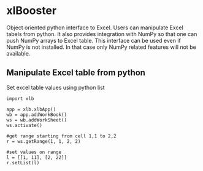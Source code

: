 xlBooster
==========

Object oriented python interface to Excel. Users can manipulate Excel tabels from python. It also provides integration with 
NumPy so that one can push NumPy arrays to Excel table. This interface can be used even if NumPy is not installed. In that
case only NumPy related features will not be available.

Manipulate Excel table from python
----------------------------------

Set excel table values using python list

    import xlb
    
    app = xlb.xlbApp()
    wb = app.addWorkBook()
    ws = wb.addWorkSheet()
    ws.activate()
    
    #get range starting from cell 1,1 to 2,2
    r = ws.getRange(1, 1, 2, 2)
    
    #set values on range
    l = [[1, 11], [2, 22]]
    r.setList(l)
